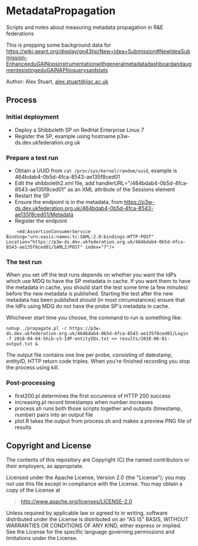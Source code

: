 # MetadataPropagation
Scripts and notes about measuring metadata propagation in R&amp;E federations

This is prepping some background data for https://wiki.geant.org/display/gn43tip/New+Idea+Submission#NewIdeaSubmission-EnhanceeduGAINopsinstrumentationwithgeneralmetadatadashboardandaugmentexistingeduGAINAPItoquerysaidstats

Author: Alex Stuart, alex.stuart@jisc.ac.uk

## Process

### Initial deployment

- Deploy a Shibboleth SP on RedHat Enterprise Linux 7
- Register the SP, example using hostname p3w-ds.dev.ukfederation.org.uk

### Prepare a test run

- Obtain a UUID from `cat /proc/sys/kernel/random/uuid`, example is 464bdab4-0b5d-4fca-8543-ae135f8ced01  
- Edit the shibboleth2.xml file, add handlerURL="/464bdab4-0b5d-4fca-8543-ae135f8ced01" as an XML attribute of the Sessions element  
- Restart the SP  
- Ensure the endpoint is in the metadata, from https://p3w-ds.dev.ukfederation.org.uk/464bdab4-0b5d-4fca-8543-ae135f8ced01/Metadata
- Register the endpoint
```
    <md:AssertionConsumerService Binding="urn:oasis:names:tc:SAML:2.0:bindings:HTTP-POST" Location="https://p3w-ds.dev.ukfederation.org.uk/464bdab4-0b5d-4fca-8543-ae135f8ced01/SAML2/POST" index="7"/>
```

### The test run 

When you set off the test runs depends on whether you want the IdPs which use MDQ to have the SP metadata in cache. If you want them to have the metadata in cache, you should start the test some time (a few minutes) before the new metadata is published. Starting the test after the new metadata has been published should (in most circumstances) ensure that the IdPs using MDQ do not have the probe SP's metadata in cache.

Whichever start time you choose, the command to run is something like:
```
nohup ./propagate.pl -r https://p3w-ds.dev.ukfederation.org.uk/464bdab4-0b5d-4fca-8543-ae135f8ced01/Login -f 2018-04-04-Shib-v3-IdP-entityIDs.txt >> results/2018-06-01-output.txt &
```

The output file contains one line per probe, consisting of datestamp, entityID, HTTP return code triples. When you're finished recording you stop the process using kill.

### Post-processing

- first200.pl determines the first occurence of HTTP 200 success  
- increasing.pl record timestamps when number increases
- process.sh runs both those scripts together and outputs (timestamp, number) pairs into an output file
- plot.R takes the output from process.sh and makes a preview PNG file of results

## Copyright and License

The contents of this repository are Copyright (C) the named contributors or their
employers, as appropriate.

Licensed under the Apache License, Version 2.0 (the "License");
you may not use this file except in compliance with the License.
You may obtain a copy of the License at

> <http://www.apache.org/licenses/LICENSE-2.0>

Unless required by applicable law or agreed to in writing, software
distributed under the License is distributed on an "AS IS" BASIS,
WITHOUT WARRANTIES OR CONDITIONS OF ANY KIND, either express or implied.
See the License for the specific language governing permissions and
limitations under the License.

